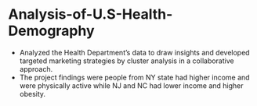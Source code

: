 # Analysis-of-U.S-Health-Demography

- Analyzed the Health Department’s data to draw insights and developed targeted marketing strategies by cluster analysis in a collaborative approach.
- The project findings were people from NY state had higher income and were physically active while NJ and NC had lower income and higher obesity.
